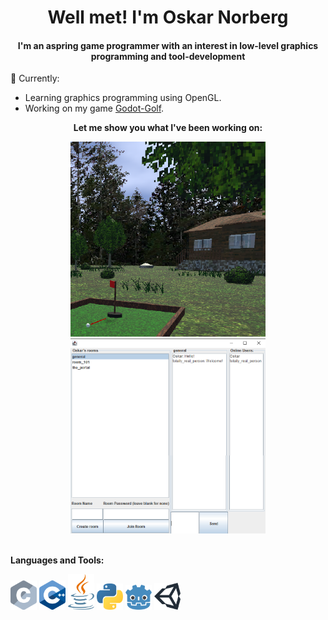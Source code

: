 <div align="center">
  <h1>Well met! I'm Oskar Norberg</h1>
  <h4>I'm an aspring game programmer with an interest in low-level graphics programming and tool-development</h3>
</div>

💬 Currently:
- Learning graphics programming using OpenGL.
- Working on my game <a href="https://github.com/Oskar-Norberg/Godot-Golf">Godot-Golf</a>.

<div align="center">
  <p><b>Let me show you what I've been working on:</b></p>
  <a href="https://github.com/Oskar-Norberg/Godot-Golf"><img src="img/godot_golf.png" width="312px"></a>
  <a href="https://github.com/Oskar-Norberg/Simple_Java_Messaging"><img src="img/java_messaging.png" width="312px"></a>
</div>

<br>

<b>Languages and Tools:</b><br>
<div>
  <img src="svg/c.svg" width="42px">
  <img src="svg/cpp.svg" width="42px">
  <img src="svg/java.svg" width="42px">
  <img src="svg/python.svg" width="42px">
  <img src="svg/godot.svg" width="42px">
  <img src="svg/unity.svg" width="42px">
</div>


